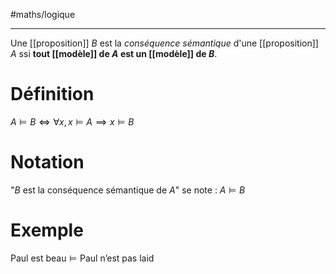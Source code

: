 #maths/logique

---

Une [[proposition]] $B$ est la _conséquence sémantique_ d'une [[proposition]] $A$ ssi **tout [[modèle]] de $A$ est un [[modèle]] de $B$**.

# Définition
$A\models B \iff \forall x, x\models A \implies x\models B$

# Notation
"$B$ est la conséquence sémantique de $A$" se note :
$A \models B$

# Exemple
$\text{Paul est beau} \models \text{Paul n'est pas laid}$
